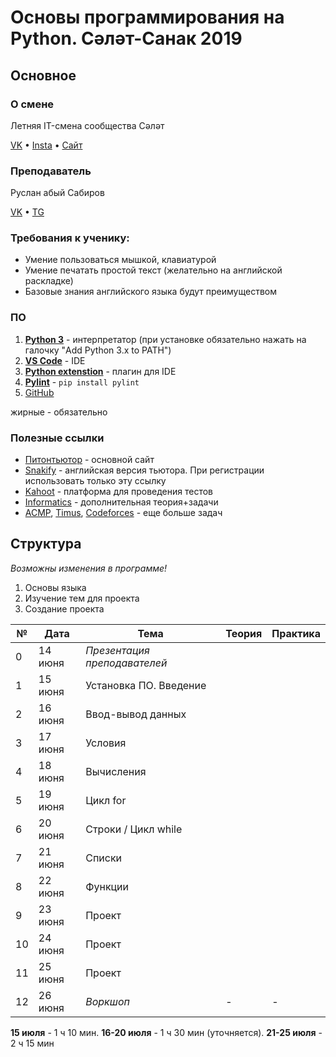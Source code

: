 # Основы программирования на Python. Сәләт-Санак 2019
## Основное

### О смене
Летняя IT-смена сообщества Сәләт

[VK](http://vk.com/selet.sanak) •
[Insta](http://instagram.com/selet.sanak) •
[Сайт](http://selet.biz)

### Преподаватель
Руслан абый Сабиров

[VK](http://vk.com/russab0) • [TG](http://teleg.run/russab0)

### Требования к ученику:
- Умение пользоваться мышкой, клавиатурой
- Умение печатать простой текст (желательно на английской раскладке)
- Базовые знания английского языка будут преимуществом

### ПО
1. **[Python 3](https://www.python.org/)** - интерпретатор (при установке обязательно нажать на галочку "Add Python 3.x to PATH")
2. **[VS Code](https://code.visualstudio.com/)** - IDE
3. **[Python extenstion](https://marketplace.visualstudio.com/items?itemName=ms-python.python)** - плагин для IDE
3. **[Pylint](https://pypi.org/project/pylint/)** - `pip install pylint`
4. [GitHub](https://github.com/)

жирные - обязательно

### Полезные ссылки
- [Питонтьютор](https://pythontutor.ru) - основной сайт
- [Snakify](https://snakify.org/join_class/russabirov1998/mail.ru/) - английская версия тьютора. При регистрации использовать только эту ссылку
- [Kahoot](http://kahoot.it) - платформа для проведения тестов
- [Informatics](https://informatics.msk.ru/course/view.php?id=2553) - дополнительная теория+задачи
- [ACMP](http://acmp.ru), [Timus](http://acm.timus.ru/), [Codeforces](http://codeforces.com) - еще больше задач

## Структура
_Возможны изменения в программе!_
1. Основы языка
2. Изучение тем для проекта
3. Создание проекта

| №   | Дата    | Тема                         | Теория | Практика |
| --- | ------- | ---------------------------- | ------ | ------ |
| 0   | 14 июня | _Презентация преподавателей_ |   |   |
| 1   | 15 июня | Установка ПО. Введение       |   |   |
| 2   | 16 июня | Ввод-вывод данных            |   |   |
| 3   | 17 июня | Условия                      |   |   |
| 4   | 18 июня | Вычисления                   |   |   |
| 5   | 19 июня | Цикл for                     |   |   |
| 6   | 20 июня | Строки / Цикл while          |   |   |
| 7   | 21 июня | Списки                       |   |   |
| 8   | 22 июня | Функции                      |   |   |
| 9   | 23 июня | Проект                       |   |   |
| 10  | 24 июня | Проект                       |   |   |
| 11  | 25 июня | Проект                       |   |   |
| 12  | 26 июня | _Воркшоп_                    | - | - |

**15 июля** - 1 ч 10 мин. 
**16-20 июля** - 1 ч 30 мин (уточняется). 
**21-25 июля** - 2 ч 15 мин
